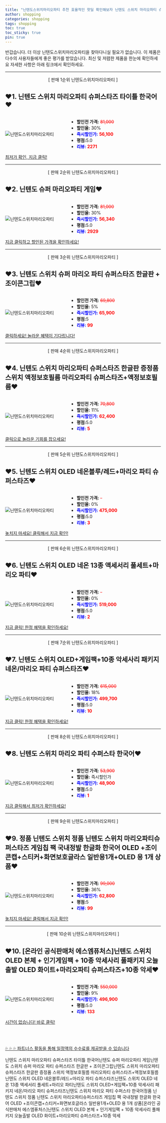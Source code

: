 ```yaml
---
title: "닌텐도스위치마리오파티 추천 효율적인 핫딜 확인해보자 닌텐도 스위치 마리오파티 슈퍼스타즈 타이틀"
author: shopping
categories: shopping
tags: shopping
toc: true
toc_sticky: true
pin: true
---
```

반갑습니다. 더 이상 닌텐도스위치마리오파티을 찾아다니실 필요가 없습니다. 이 제품은 다수의 사용자들에게 좋은 평가를 받았습니다. 최신 및 저렴한 제품을 한눈에 확인하세요 자세한 사항은 아래 링크에서 확인하세요.

---
<p class="toplist" style="margin: 0 auto; display: block; width: fit-content;">[ 판매 1순위 닌텐도스위치마리오파티 ]</p>

<h2><strong>❤️1. 닌텐도 스위치 마리오파티 슈퍼스타즈 타이틀 한국어❤️</strong></h2>

<div style="display: flex; align-items: center;">
    <div style="flex: 0.4;">
        <img src="https://thumbnail9.coupangcdn.com/thumbnails/remote/230x230ex/image/vendor_inventory/b074/ca8cb2acf4072e0b28e3380db2858b14ce4a3bc0adcff81e91d692300297.jpg" alt="닌텐도스위치마리오파티" style="max-width: 100%;">
    </div>
    <div style="flex: 0.6; margin-left: 10px;">
        <ul>
            <li><strong>할인전 가격:</strong> <del style="color: red;">81,000</del></li>
            <li><strong>할인율:</strong> 30%</li>
            <li><span style='color:blue'><strong>즉시할인가:</strong></span> <span style='color:red'><strong>56,100</strong></span></li>
            <li><strong>평점:</strong>5.0</li>
            <li><span style='color:blue'><strong>리뷰:</strong></span> <span style='color:red'><strong>2271</strong></span></li>
        </ul>
    </div>
</div>
<div class="center">
    <a href="https://William4Davisa.github.io?lptag=AF9450613&subid=githubio&pageKey=6111624132&traceid=V0-153&itemId=20154419231&vendorItemId=79069792050" class="myButton">
        최저가 확인, 지금 클릭!
    </a>
</div>


---
<p class="toplist" style="margin: 0 auto; display: block; width: fit-content;">[ 판매 2순위 닌텐도스위치마리오파티 ]</p>

<h2><strong>❤️2. 닌텐도 슈퍼 마리오파티 게임❤️</strong></h2>

<div style="display: flex; align-items: center;">
    <div style="flex: 0.4;">
        <img src="https://thumbnail8.coupangcdn.com/thumbnails/remote/230x230ex/image/vendor_inventory/395c/4ba33898e78e2c18a2474e1b52dd52888715d5776d2e0b407912701858c3.jpg" alt="닌텐도스위치마리오파티" style="max-width: 100%;">
    </div>
    <div style="flex: 0.6; margin-left: 10px;">
        <ul>
            <li><strong>할인전 가격:</strong> <del style="color: red;">81,000</del></li>
            <li><strong>할인율:</strong> 30%</li>
            <li><span style='color:blue'><strong>즉시할인가:</strong></span> <span style='color:red'><strong>56,340</strong></span></li>
            <li><strong>평점:</strong>5.0</li>
            <li><span style='color:blue'><strong>리뷰:</strong></span> <span style='color:red'><strong>2929</strong></span></li>
        </ul>
    </div>
</div>
<div class="center">
    <a href="https://William4Davisa.github.io?lptag=AF9450613&subid=githubio&pageKey=7650643332&traceid=V0-153&itemId=20355426012&vendorItemId=77232591097" class="myButton">
        지금 클릭하고 할인된 가격을 확인하세요!
    </a>
</div>


---
<p class="toplist" style="margin: 0 auto; display: block; width: fit-content;">[ 판매 3순위 닌텐도스위치마리오파티 ]</p>

<h2><strong>❤️3. 닌텐도 스위치 슈퍼 마리오 파티 슈퍼스타즈 한글판 + 조이콘그립❤️</strong></h2>

<div style="display: flex; align-items: center;">
    <div style="flex: 0.4;">
        <img src="https://thumbnail8.coupangcdn.com/thumbnails/remote/230x230ex/image/vendor_inventory/de91/97bb5b2b042df0ebe4adf6a94540ab6df26dde9a3908d5c9c76217cc23bf.jpg" alt="닌텐도스위치마리오파티" style="max-width: 100%;">
    </div>
    <div style="flex: 0.6; margin-left: 10px;">
        <ul>
            <li><strong>할인전 가격:</strong> <del style="color: red;">69,800</del></li>
            <li><strong>할인율:</strong> 5%</li>
            <li><span style='color:blue'><strong>즉시할인가:</strong></span> <span style='color:red'><strong>65,900</strong></span></li>
            <li><strong>평점:</strong>5</li>
            <li><span style='color:blue'><strong>리뷰:</strong></span> <span style='color:red'><strong>99</strong></span></li>
        </ul>
    </div>
</div>
<div class="center">
    <a href="https://William4Davisa.github.io?lptag=AF9450613&subid=githubio&pageKey=8145044829&traceid=V0-153&itemId=23155840040&vendorItemId=90203693601" class="myButton">
        클릭하세요! 놀라운 혜택이 기다립니다!
    </a>
</div>


---
<p class="toplist" style="margin: 0 auto; display: block; width: fit-content;">[ 판매 4순위 닌텐도스위치마리오파티 ]</p>

<h2><strong>❤️4. 닌텐도 스위치 마리오파티 슈퍼스타즈 한글판 증정품 스위치 액정보호필름 마리오파티 슈퍼스타즈+액정보호필름❤️</strong></h2>

<div style="display: flex; align-items: center;">
    <div style="flex: 0.4;">
        <img src="https://thumbnail10.coupangcdn.com/thumbnails/remote/230x230ex/image/vendor_inventory/b1ca/cacb84800a49d7f631df1a620f66a3f5c5d6a1dd27a873ad2b989d595e3d.jpg" alt="닌텐도스위치마리오파티" style="max-width: 100%;">
    </div>
    <div style="flex: 0.6; margin-left: 10px;">
        <ul>
            <li><strong>할인전 가격:</strong> <del style="color: red;">70,800</del></li>
            <li><strong>할인율:</strong> 11%</li>
            <li><span style='color:blue'><strong>즉시할인가:</strong></span> <span style='color:red'><strong>62,400</strong></span></li>
            <li><strong>평점:</strong>5.0</li>
            <li><span style='color:blue'><strong>리뷰:</strong></span> <span style='color:red'><strong>5</strong></span></li>
        </ul>
    </div>
</div>
<div class="center">
    <a href="https://William4Davisa.github.io?lptag=AF9450613&subid=githubio&pageKey=8142249378&traceid=V0-153&itemId=23139567634&vendorItemId=90172470348" class="myButton">
        클릭으로 놀라운 기회를 잡으세요!
    </a>
</div>


---
<p class="toplist" style="margin: 0 auto; display: block; width: fit-content;">[ 판매 5순위 닌텐도스위치마리오파티 ]</p>

<h2><strong>❤️5. 닌텐도 스위치 OLED 네온블루/레드+마리오 파티 슈퍼스타즈❤️</strong></h2>

<div style="display: flex; align-items: center;">
    <div style="flex: 0.4;">
        <img src="https://thumbnail7.coupangcdn.com/thumbnails/remote/230x230ex/image/vendor_inventory/3e5d/7efe56e8d4bc2544264cb7a03e2ec960e1529cc42ea4260a538104b3bb3e.jpg" alt="닌텐도스위치마리오파티" style="max-width: 100%;">
    </div>
    <div style="flex: 0.6; margin-left: 10px;">
        <ul>
            <li><strong>할인전 가격:</strong> <del style="color: red;">-</del></li>
            <li><strong>할인율:</strong> 0%</li>
            <li><span style='color:blue'><strong>즉시할인가:</strong></span> <span style='color:red'><strong>475,000</strong></span></li>
            <li><strong>평점:</strong>5.0</li>
            <li><span style='color:blue'><strong>리뷰:</strong></span> <span style='color:red'><strong>3</strong></span></li>
        </ul>
    </div>
</div>
<div class="center">
    <a href="https://William4Davisa.github.io?lptag=AF9450613&subid=githubio&pageKey=7953447123&traceid=V0-153&itemId=21963636150&vendorItemId=89046296702" class="myButton">
        놓치지 마세요! 클릭해서 지금 확인!
    </a>
</div>


---
<p class="toplist" style="margin: 0 auto; display: block; width: fit-content;">[ 판매 6순위 닌텐도스위치마리오파티 ]</p>

<h2><strong>❤️6. 닌텐도 스위치 OLED 네온 13종 액세서리 풀세트+마리오 파티❤️</strong></h2>

<div style="display: flex; align-items: center;">
    <div style="flex: 0.4;">
        <img src="https://thumbnail9.coupangcdn.com/thumbnails/remote/230x230ex/image/vendor_inventory/6eca/fbd427058997446b6bb8de67ca6319a54c9d32865457f2a5f62f42cac998.jpg" alt="닌텐도스위치마리오파티" style="max-width: 100%;">
    </div>
    <div style="flex: 0.6; margin-left: 10px;">
        <ul>
            <li><strong>할인전 가격:</strong> <del style="color: red;">-</del></li>
            <li><strong>할인율:</strong> 0%</li>
            <li><span style='color:blue'><strong>즉시할인가:</strong></span> <span style='color:red'><strong>519,000</strong></span></li>
            <li><strong>평점:</strong>5.0</li>
            <li><span style='color:blue'><strong>리뷰:</strong></span> <span style='color:red'><strong>2</strong></span></li>
        </ul>
    </div>
</div>
<div class="center">
    <a href="https://William4Davisa.github.io?lptag=AF9450613&subid=githubio&pageKey=7953873219&traceid=V0-153&itemId=21965503547&vendorItemId=89135309934" class="myButton">
        지금 클릭! 한정 혜택을 확인하세요!
    </a>
</div>


---
<p class="toplist" style="margin: 0 auto; display: block; width: fit-content;">[ 판매 7순위 닌텐도스위치마리오파티 ]</p>

<h2><strong>❤️7. 닌텐도 스위치 OLED+게임팩+10종 악세사리 패키지 네온/마리오 파티 슈퍼스타즈❤️</strong></h2>

<div style="display: flex; align-items: center;">
    <div style="flex: 0.4;">
        <img src="https://thumbnail8.coupangcdn.com/thumbnails/remote/230x230ex/image/vendor_inventory/19f9/e9625db71a40bd8aeb3c863986cb5bf6c8f29fec0d5777e7fa42057d0539.png" alt="닌텐도스위치마리오파티" style="max-width: 100%;">
    </div>
    <div style="flex: 0.6; margin-left: 10px;">
        <ul>
            <li><strong>할인전 가격:</strong> <del style="color: red;">615,000</del></li>
            <li><strong>할인율:</strong> 18%</li>
            <li><span style='color:blue'><strong>즉시할인가:</strong></span> <span style='color:red'><strong>499,700</strong></span></li>
            <li><strong>평점:</strong>5.0</li>
            <li><span style='color:blue'><strong>리뷰:</strong></span> <span style='color:red'><strong>10</strong></span></li>
        </ul>
    </div>
</div>
<div class="center">
    <a href="https://William4Davisa.github.io?lptag=AF9450613&subid=githubio&pageKey=7311351655&traceid=V0-153&itemId=18731028122&vendorItemId=87316575626" class="myButton">
        지금 클릭! 한정 혜택을 확인하세요!
    </a>
</div>


---
<p class="toplist" style="margin: 0 auto; display: block; width: fit-content;">[ 판매 8순위 닌텐도스위치마리오파티 ]</p>

<h2><strong>❤️8. 닌텐도 스위치 마리오 파티 수퍼스타 한국어❤️</strong></h2>

<div style="display: flex; align-items: center;">
    <div style="flex: 0.4;">
        <img src="https://thumbnail6.coupangcdn.com/thumbnails/remote/230x230ex/image/vendor_inventory/14b1/4b515b2eef68a44a02661796727cdfa19470f475bb9c5f0c9dc113ad5b34.JPG" alt="닌텐도스위치마리오파티" style="max-width: 100%;">
    </div>
    <div style="flex: 0.6; margin-left: 10px;">
        <ul>
            <li><strong>할인전 가격:</strong> <del style="color: red;">53,900</del></li>
            <li><strong>할인율:</strong> 즉시할인가</li>
            <li><span style='color:blue'><strong>즉시할인가:</strong></span> <span style='color:red'><strong>48,900</strong></span></li>
            <li><strong>평점:</strong>5.0</li>
            <li><span style='color:blue'><strong>리뷰:</strong></span> <span style='color:red'><strong>1</strong></span></li>
        </ul>
    </div>
</div>
<div class="center">
    <a href="https://William4Davisa.github.io?lptag=AF9450613&subid=githubio&pageKey=7476786759&traceid=V0-153&itemId=19521192431&vendorItemId=88421591488" class="myButton">
        지금 클릭해서 최저가 확인하세요!
    </a>
</div>


---
<p class="toplist" style="margin: 0 auto; display: block; width: fit-content;">[ 판매 9순위 닌텐도스위치마리오파티 ]</p>

<h2><strong>❤️9. 정품 닌텐도 스위치 정품 닌텐도 스위치 마리오파티슈퍼스타즈 게임칩 팩 국내정발 한글화 한국어 OLED +조이콘캡+스티커+화면보호글라스 일반용1개+OLED 용 1개 상품❤️</strong></h2>

<div style="display: flex; align-items: center;">
    <div style="flex: 0.4;">
        <img src="https://thumbnail9.coupangcdn.com/thumbnails/remote/230x230ex/image/vendor_inventory/5e7f/d8f820aec8fb159b10bb1aab281ab43a78226c4aca22c344bddbbfc716df.png" alt="닌텐도스위치마리오파티" style="max-width: 100%;">
    </div>
    <div style="flex: 0.6; margin-left: 10px;">
        <ul>
            <li><strong>할인전 가격:</strong> <del style="color: red;">99,000</del></li>
            <li><strong>할인율:</strong> 36%</li>
            <li><span style='color:blue'><strong>즉시할인가:</strong></span> <span style='color:red'><strong>62,800</strong></span></li>
            <li><strong>평점:</strong>5</li>
            <li><span style='color:blue'><strong>리뷰:</strong></span> <span style='color:red'><strong>99</strong></span></li>
        </ul>
    </div>
</div>
<div class="center">
    <a href="https://William4Davisa.github.io?lptag=AF9450613&subid=githubio&pageKey=8176257467&traceid=V0-153&itemId=23365443820&vendorItemId=90395794188" class="myButton">
        놓치지 마세요! 클릭해서 지금 확인!
    </a>
</div>


---
<p class="toplist" style="margin: 0 auto; display: block; width: fit-content;">[ 판매 10순위 닌텐도스위치마리오파티 ]</p>

<h2><strong>❤️10. [온라인 공식판매처 에스엠퓨처스]닌텐도 스위치 OLED 본체 + 인기게임팩 + 10종 악세사리 풀패키지 오늘출발 OLED 화이트+마리오파티 슈퍼스타즈+10종 악세❤️</strong></h2>

<div style="display: flex; align-items: center;">
    <div style="flex: 0.4;">
        <img src="https://thumbnail7.coupangcdn.com/thumbnails/remote/230x230ex/image/vendor_inventory/2fbc/993369c152cddb7fc6b8ac7b5ef9b4da521fbf7e96031dba44b023463791.jpg" alt="닌텐도스위치마리오파티" style="max-width: 100%;">
    </div>
    <div style="flex: 0.6; margin-left: 10px;">
        <ul>
            <li><strong>할인전 가격:</strong> <del style="color: red;">550,000</del></li>
            <li><strong>할인율:</strong> 9%</li>
            <li><span style='color:blue'><strong>즉시할인가:</strong></span> <span style='color:red'><strong>496,900</strong></span></li>
            <li><strong>평점:</strong>5.0</li>
            <li><span style='color:blue'><strong>리뷰:</strong></span> <span style='color:red'><strong>133</strong></span></li>
        </ul>
    </div>
</div>
<div class="center">
    <a href="https://William4Davisa.github.io?lptag=AF9450613&subid=githubio&pageKey=7800244337&traceid=V0-153&itemId=23140944875&vendorItemId=90173835249" class="myButton">
        시간이 없습니다! 바로 클릭!
    </a>
</div>

<br><br><br>[💦 💦 💦 파트너스 활동을 통해 일정액의 수수료를 제공받을 수 있습니다](https://link.coupang.com/a/bcpT2c)<br><br>닌텐도 스위치 마리오파티 슈퍼스타즈 타이틀 한국어닌텐도 슈퍼 마리오파티 게임닌텐도 스위치 슈퍼 마리오 파티 슈퍼스타즈 한글판 + 조이콘그립닌텐도 스위치 마리오파티 슈퍼스타즈 한글판 증정품 스위치 액정보호필름 마리오파티 슈퍼스타즈+액정보호필름닌텐도 스위치 OLED 네온블루/레드+마리오 파티 슈퍼스타즈닌텐도 스위치 OLED 네온 13종 액세서리 풀세트+마리오 파티닌텐도 스위치 OLED+게임팩+10종 악세사리 패키지 네온/마리오 파티 슈퍼스타즈닌텐도 스위치 마리오 파티 수퍼스타 한국어정품 닌텐도 스위치 정품 닌텐도 스위치 마리오파티슈퍼스타즈 게임칩 팩 국내정발 한글화 한국어 OLED +조이콘캡+스티커+화면보호글라스 일반용1개+OLED 용 1개 상품[온라인 공식판매처 에스엠퓨처스]닌텐도 스위치 OLED 본체 + 인기게임팩 + 10종 악세사리 풀패키지 오늘출발 OLED 화이트+마리오파티 슈퍼스타즈+10종 악세